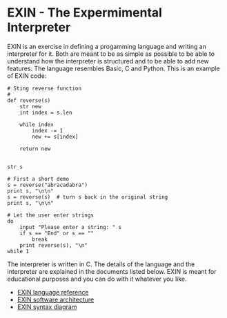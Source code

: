 # EXIN - The Expermimental Interpreter

EXIN is an exercise in defining a progamming language and writing an interpreter for it. Both are meant to be as simple as possible to be able to understand how the interpreter is structured and to be able to add new features. The language resembles Basic, C and Python. This is an example of EXIN code:
```
# Sting reverse function
#
def reverse(s)
	str new
	int index = s.len

	while index
		index -= 1
		new += s[index]

	return new


str s

# First a short demo
s = reverse("abracadabra")
print s, "\n\n"
s = reverse(s)  # turn s back in the original string
print s, "\n\n"

# Let the user enter strings
do
	input "Please enter a string: " s
	if s == "End" or s == ""
		break
	print reverse(s), "\n"
while 1
```
The interpreter is written in C. The details of the language and the interpreter are explained in the documents listed below. EXIN is meant for educational purposes and you can do with it whatever you like.

- [EXIN language reference](EXIN%20language%20reference.md)
- [EXIN software architecture](EXIN%20software%20architecture.md)
- [EXIN syntax diagram](EXIN%20syntax%20diagram.pdf)   
